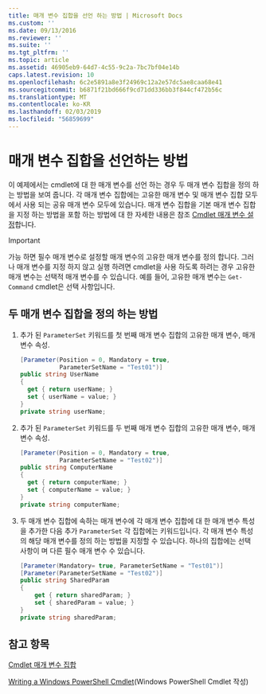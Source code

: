 ```yaml
---
title: 매개 변수 집합을 선언 하는 방법 | Microsoft Docs
ms.custom: ''
ms.date: 09/13/2016
ms.reviewer: ''
ms.suite: ''
ms.tgt_pltfrm: ''
ms.topic: article
ms.assetid: 46905eb9-64d7-4c55-9c2a-7bc7bf04e14b
caps.latest.revision: 10
ms.openlocfilehash: 6c2e5891a8e3f24969c12a2e57dc5ae8caa68e41
ms.sourcegitcommit: b6871f21bd666f9cd71dd336bb3f844cf472b56c
ms.translationtype: MT
ms.contentlocale: ko-KR
ms.lasthandoff: 02/03/2019
ms.locfileid: "56859699"
---
```

# <a name="how-to-declare-parameter-sets"></a>매개 변수 집합을 선언하는 방법

이 예제에서는 cmdlet에 대 한 매개 변수를 선언 하는 경우 두 매개 변수 집합을 정의 하는 방법을 보여 줍니다. 각 매개 변수 집합에는 고유한 매개 변수 및 매개 변수 집합 모두에서 사용 되는 공유 매개 변수 모두에 있습니다. 매개 변수 집합을 기본 매개 변수 집합을 지정 하는 방법을 포함 하는 방법에 대 한 자세한 내용은 참조 [Cmdlet 매개 변수 설정](./cmdlet-parameter-sets.md)합니다.

> [!IMPORTANT]
> 가능 하면 필수 매개 변수로 설정할 매개 변수의 고유한 매개 변수를 정의 합니다. 그러나 매개 변수를 지정 하지 않고 실행 하려면 cmdlet을 사용 하도록 하려는 경우 고유한 매개 변수는 선택적 매개 변수를 수 있습니다. 예를 들어, 고유한 매개 변수는 `Get-Command` cmdlet은 선택 사항입니다.

## <a name="how-to-define-two-parameter-sets"></a>두 매개 변수 집합을 정의 하는 방법

1. 추가 된 `ParameterSet` 키워드를 첫 번째 매개 변수 집합의 고유한 매개 변수, 매개 변수 속성.

   ```csharp
   [Parameter(Position = 0, Mandatory = true,
              ParameterSetName = "Test01")]
   public string UserName
   {
     get { return userName; }
     set { userName = value; }
   }
   private string userName;
   ```

2. 추가 된 `ParameterSet` 키워드를 두 번째 매개 변수 집합의 고유한 매개 변수, 매개 변수 속성.

   ```csharp
   [Parameter(Position = 0, Mandatory = true,
              ParameterSetName = "Test02")]
   public string ComputerName
   {
     get { return computerName; }
     set { computerName = value; }
   }
   private string computerName;
   ```

3. 두 매개 변수 집합에 속하는 매개 변수에 각 매개 변수 집합에 대 한 매개 변수 특성을 추가한 다음 추가 `ParameterSet` 각 집합에는 키워드입니다. 각 매개 변수 특성의 해당 매개 변수를 정의 하는 방법을 지정할 수 있습니다. 하나의 집합에는 선택 사항이 며 다른 필수 매개 변수 수 있습니다.

   ```csharp
   [Parameter(Mandatory= true, ParameterSetName = "Test01")]
   [Parameter(ParameterSetName = "Test02")]
   public string SharedParam
   {
       get { return sharedParam; }
       set { sharedParam = value; }
   }
   private string sharedParam;
   ```

## <a name="see-also"></a>참고 항목

[Cmdlet 매개 변수 집합](./cmdlet-parameter-sets.md)

[Writing a Windows PowerShell Cmdlet](./writing-a-windows-powershell-cmdlet.md)(Windows PowerShell Cmdlet 작성)
